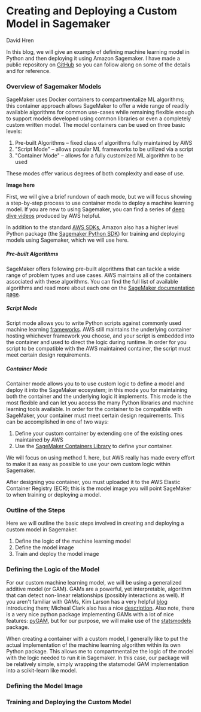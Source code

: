 # Creating and Deploying a Custom Model in Sagemaker
David Hren

In this blog, we will give an example of defining machine learning model in Python and then deploying it using Amazon Sagemaker. I have made a public repository on [GitHub](https://github.com/hrenski/custom-model-sagemaker) so you can follow along on some of the details and for reference.

### Overview of Sagemaker Models

SageMaker uses Docker containers to compartmentalize ML algorithms; this container approach allows SageMaker to offer a wide range of readily available algorithms for common use-cases while remaining flexible enough to support models developed using common libraries or even a completely custom written model. The model containers can be used on three basic levels:

1.	Pre-built Algorithms – fixed class of algorithms fully maintained by AWS
2.	"Script Mode" – allows popular ML frameworks to be utilized via a script 
3.	"Container Mode" – allows for a fully customized ML algorithm to be used

These modes offer various degrees of both complexity and ease of use. 

**Image here**

First, we will give a brief rundown of each mode, but we will focus showing a step-by-step process to use container mode to deploy a machine learning model. If you are new to using Sagemaker, you can find a series of [deep dive videos](https://www.youtube.com/playlist?list=PLhr1KZpdzukcOr_6j_zmSrvYnLUtgqsZz) produced by AWS helpful. 

In addition to the standard [AWS SDKs](https://aws.amazon.com/tools/), Amazon also has a higher level Python package (the [Sagemaker Python SDK](https://sagemaker.readthedocs.io/en/stable/#)) for training and deploying models using Sagemaker, which we will use here.

##### Pre-built Algorithms
SageMaker offers following pre-built algorithms that can tackle a wide range of problem types and use cases. AWS maintains all of the containers associated with these algorithms. You can find the full list of available algorithms and read more about each one on the [SageMaker documentation page](https://docs.aws.amazon.com/sagemaker/latest/dg/algos.html).

##### Script Mode
Script mode allows you to write Python scripts against commonly used machine learning [frameworks](https://sagemaker.readthedocs.io/en/stable/frameworks/index.html). AWS still maintains the underlying container hosting whichever framework you choose, and your script is embedded into the container and used to direct the logic during runtime. In order for you script to be compatible with the AWS maintained container, the script must meet certain design requirements.

##### Container Mode
Container mode allows you to to use custom logic to define a model and deploy it into the SageMaker ecosystem; in this mode you for maintaining both the container and the underlying logic it implements. This mode is the most flexible and can let you access the many Python libraries and machine learning tools available. In order for the container to be compatible with SageMaker, your container must meet certain design requirements. This can be accomplished in one of two ways:

1. Define your custom container by extending one of the existing ones maintained by AWS
2. Use the [SageMaker Containers Library](https://github.com/aws/sagemaker-training-toolkit) to define your container.

We will focus on using method 1. here, but AWS really has made every effort to make it as easy as possible to use your own custom logic within Sagemaker.

After designing you container, you must uploaded it to the AWS Elastic Container Registry (ECR); this is the model image you will point SageMaker to when training or deploying a model.

### Outline of the Steps

Here we will outline the basic steps involved in creating and deploying a custom model in Sagemaker. 

1. Define the logic of the machine learning model
2. Define the model image
3. Train and deploy the model image

### Defining the Logic of the Model

For our custom machine learning model, we will be using a generalized additive model (or GAM). GAMs are a powerful, yet interpretable, algorithm that can detect non-linear relationships (possibly interactions as well). If you aren't familiar with GAMs, Kim Larson has a very helpful [blog](https://multithreaded.stitchfix.com/blog/2015/07/30/gam/) introducing them; Micheal Clark also has a nice [description](https://m-clark.github.io/generalized-additive-models/preface.html). Also note, there is a very nice python package implementing GAMs with a lot of nice features: [pyGAM](https://pygam.readthedocs.io/en/latest/), but for our purpose, we will make use of the [statsmodels](https://www.statsmodels.org/stable/gam.html) package.

When creating a container with a custom model, I generally like to put the actual implementation of the machine learning algorithm within its own Python package. This allows me to compartmentalize the logic of the model with the logic needed to run it in Sagemaker. In this case, our package will be relatively simple, simply wrapping the statsmodel GAM implementation into a scikit-learn like model.

### Defining the Model Image

 

### Training and Deploying the Custom Model
